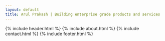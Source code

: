 ```yaml
---
layout: default
title: Arul Prakash | Building enterprise grade products and services
---
```


{% include header.html %}
{% include about.html %}
{% include contact.html %}
{% include footer.html %}
